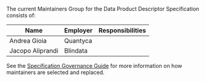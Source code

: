 The current Maintainers Group for the Data Product Descriptor Specification consists of:

| Name | Employer | Responsibilities |
| ---- | -------- | ---------------- |
| Andrea Gioia    | Quantyca         |                  |
| Jacopo Aliprandi    | Blindata         |                  |

See the [Specification Governance Guide](GOVERNANCE.md) for more information on how maintainers are selected and replaced.
